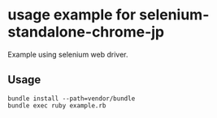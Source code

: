 # usage example for selenium-standalone-chrome-jp

Example using selenium web driver.

## Usage

```shell
bundle install --path=vendor/bundle
bundle exec ruby example.rb
```

